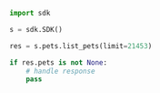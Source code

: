 <!-- Start SDK Example Usage [usage] -->
```python
import sdk

s = sdk.SDK()

res = s.pets.list_pets(limit=21453)

if res.pets is not None:
    # handle response
    pass

```
<!-- End SDK Example Usage [usage] -->